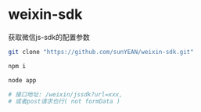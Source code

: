# weixin-sdk
获取微信js-sdk的配置参数

```bash
git clone "https://github.com/sunYEAN/weixin-sdk.git"

npm i

node app

# 接口地址: /weixin/jssdk?url=xxx,
# 或者post请求也行( not formData )

```
